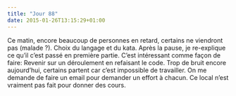 ```yaml
---
title: "Jour 88"
date: 2015-01-26T13:15:29+01:00
---
```


Ce matin, encore beaucoup de personnes en retard, certains ne viendront
pas (malade ?). Choix du langage et du kata. Après la pause, je
re-explique ce qu’il c’est passé en première partie. C’est intéressant
comme façon de faire: Revenir sur un déroulement en refaisant le code.
Trop de bruit encore aujourd’hui, certains partent car c’est impossible
de travailler. On me demande de faire un email pour demander un effort à
chacun. Ce local n’est vraiment pas fait pour donner des cours.


